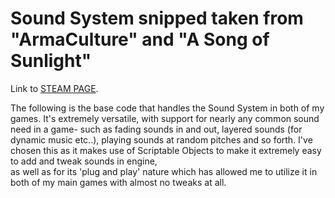 # Sound System snipped taken from "ArmaCulture" and "A Song of Sunlight"

Link to [STEAM PAGE](https://store.steampowered.com/app/1617190/ArmaCulture/?curator_clanid=42575477).

The following is the base code that handles the Sound System in both of my games. It's extremely versatile, with support for nearly any common sound need in a game- such as fading sounds in and out,
layered sounds (for dynamic music etc..), playing sounds at random pitches and so forth. I've chosen this as it makes use of Scriptable Objects to make it extremely easy to add and tweak sounds in engine,  
as well as for its 'plug and play' nature which has allowed me to utilize it in both of my main games with almost no tweaks at all. 
